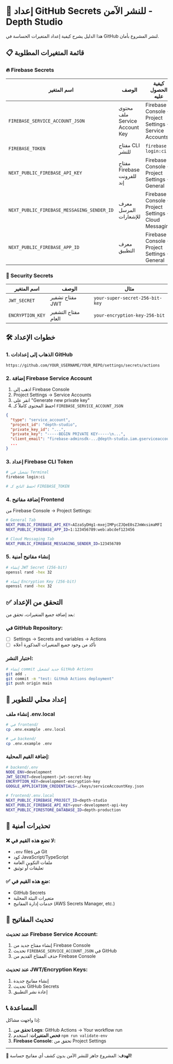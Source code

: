 # 🔐 إعداد GitHub Secrets للنشر الآمن - Depth Studio

هذا الدليل يشرح كيفية إعداد المتغيرات الحساسة في GitHub لنشر المشروع بأمان.

## 📋 قائمة المتغيرات المطلوبة

### 🔥 Firebase Secrets

| اسم المتغير | الوصف | كيفية الحصول عليه |
|-------------|--------|-------------------|
| `FIREBASE_SERVICE_ACCOUNT_JSON` | محتوى ملف Service Account Key | Firebase Console → Project Settings → Service Accounts |
| `FIREBASE_TOKEN` | مفتاح CLI للنشر | `firebase login:ci` |
| `NEXT_PUBLIC_FIREBASE_API_KEY` | مفتاح Firebase للفرونت إند | Firebase Console → Project Settings → General |
| `NEXT_PUBLIC_FIREBASE_MESSAGING_SENDER_ID` | معرف المرسل للإشعارات | Firebase Console → Project Settings → Cloud Messaging |
| `NEXT_PUBLIC_FIREBASE_APP_ID` | معرف التطبيق | Firebase Console → Project Settings → General |

### 🔐 Security Secrets

| اسم المتغير | الوصف | مثال |
|-------------|--------|-------|
| `JWT_SECRET` | مفتاح تشفير JWT | `your-super-secret-256-bit-key` |
| `ENCRYPTION_KEY` | مفتاح التشفير العام | `your-encryption-key-256-bit` |

## 🛠️ خطوات الإعداد

### 1. الذهاب إلى إعدادات GitHub

```
https://github.com/YOUR_USERNAME/YOUR_REPO/settings/secrets/actions
```

### 2. إضافة Firebase Service Account

1. اذهب إلى Firebase Console
2. Project Settings → Service Accounts
3. انقر على "Generate new private key"
4. احفظ المحتوى كاملاً كـ `FIREBASE_SERVICE_ACCOUNT_JSON`

```json
{
  "type": "service_account",
  "project_id": "depth-studio",
  "private_key_id": "...",
  "private_key": "-----BEGIN PRIVATE KEY-----\n...",
  "client_email": "firebase-adminsdk-...@depth-studio.iam.gserviceaccount.com",
  ...
}
```

### 3. إعداد Firebase CLI Token

```bash
# تشغيل في Terminal
firebase login:ci

# احفظ الناتج كـ FIREBASE_TOKEN
```

### 4. إضافة مفاتيح Frontend

من Firebase Console → Project Settings:

```bash
# General Tab
NEXT_PUBLIC_FIREBASE_API_KEY=AIzaSyDHg1-mxejIMPycZJQeE0sZJmWxsimaMFI
NEXT_PUBLIC_FIREBASE_APP_ID=1:123456789:web:abcdef123456

# Cloud Messaging Tab  
NEXT_PUBLIC_FIREBASE_MESSAGING_SENDER_ID=123456789
```

### 5. إنشاء مفاتيح أمنية

```bash
# إنشاء JWT Secret (256-bit)
openssl rand -hex 32

# إنشاء Encryption Key (256-bit)
openssl rand -hex 32
```

## ✅ التحقق من الإعداد

بعد إضافة جميع المتغيرات، تحقق من:

### في GitHub Repository:
- [ ] Settings → Secrets and variables → Actions
- [ ] تأكد من وجود جميع المتغيرات المذكورة أعلاه

### اختبار النشر:
```bash
# إنشاء commit جديد لتشغيل GitHub Actions
git add .
git commit -m "test: GitHub Actions deployment"
git push origin main
```

## 🔧 إعداد محلي للتطوير

### إنشاء ملف .env.local

```bash
# في frontend/
cp .env.example .env.local

# في backend/
cp .env.example .env
```

### إضافة القيم المحلية:

```bash
# backend/.env
NODE_ENV=development
JWT_SECRET=development-jwt-secret-key
ENCRYPTION_KEY=development-encryption-key
GOOGLE_APPLICATION_CREDENTIALS=./keys/serviceAccountKey.json
```

```bash
# frontend/.env.local  
NEXT_PUBLIC_FIREBASE_PROJECT_ID=depth-studio
NEXT_PUBLIC_FIREBASE_API_KEY=your-development-api-key
NEXT_PUBLIC_FIRESTORE_DATABASE_ID=depth-production
```

## 🚨 تحذيرات أمنية

### ❌ لا تضع هذه القيم في:
- `.env` files في Git
- كود JavaScript/TypeScript  
- ملفات التكوين العامة
- تعليقات أو توثيق

### ✅ ضع هذه القيم في:
- GitHub Secrets
- متغيرات البيئة المحلية
- خدمات إدارة المفاتيح (AWS Secrets Manager, etc.)

## 🔄 تحديث المفاتيح

### عند تحديث Firebase Service Account:
1. إنشاء مفتاح جديد من Firebase Console
2. تحديث `FIREBASE_SERVICE_ACCOUNT_JSON` في GitHub
3. حذف المفتاح القديم من Firebase Console

### عند تحديث JWT/Encryption Keys:
1. إنشاء مفاتيح جديدة
2. تحديث GitHub Secrets
3. إعادة نشر التطبيق

## 📞 المساعدة

إذا واجهت مشاكل:

1. **تحقق من Logs**: GitHub Actions → Your workflow run
2. **فحص المتغيرات**: استخدم `npm run validate-env`
3. **Firebase Console**: تحقق من Project Settings

---

**🎯 الهدف**: المشروع جاهز للنشر الآمن بدون كشف أي مفاتيح حساسة! 